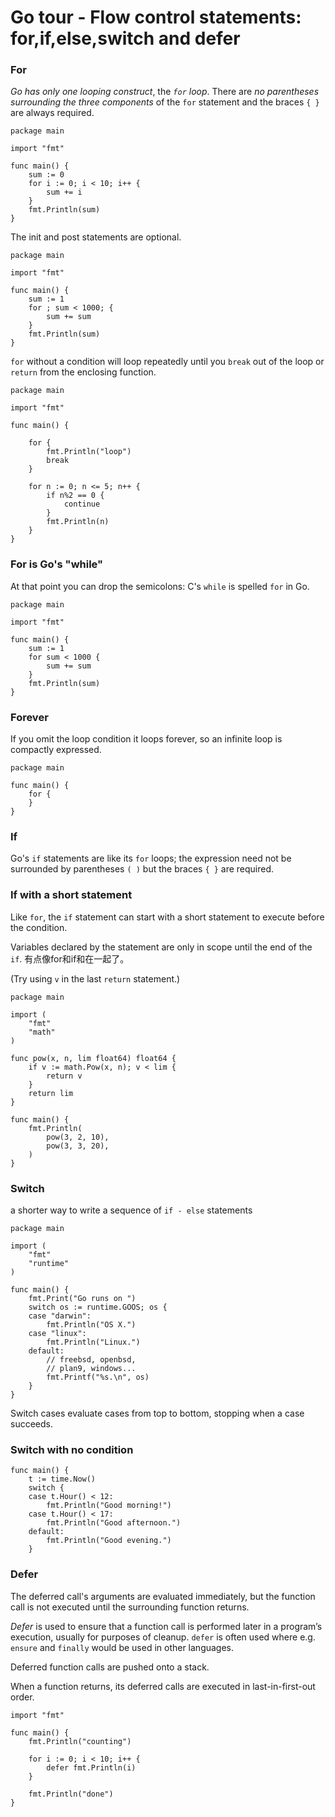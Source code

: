 # Go tour - Flow control statements: for,if,else,switch and defer

### For

_Go has only one looping construct_, the _`for` loop_. There are _no parentheses surrounding the three components_ of the `for` statement and the braces `{ }` are always required.

```
package main

import "fmt"

func main() {
	sum := 0
	for i := 0; i < 10; i++ {
		sum += i
	}
	fmt.Println(sum)
}
```

The init and post statements are optional.

```
package main

import "fmt"

func main() {
	sum := 1
	for ; sum < 1000; {
		sum += sum
	}
	fmt.Println(sum)
}

```

`for` without a condition will loop repeatedly until you `break` out of the loop or `return` from the enclosing function.

```
package main

import "fmt"

func main() {

    for {
        fmt.Println("loop")
        break
    }

    for n := 0; n <= 5; n++ {
        if n%2 == 0 {
            continue
        }
        fmt.Println(n)
    }
}
```

### For is Go's "while"

At that point you can drop the semicolons: C's `while` is spelled `for` in Go.

```
package main

import "fmt"

func main() {
	sum := 1
	for sum < 1000 {
		sum += sum
	}
	fmt.Println(sum)
}

```

### Forever

If you omit the loop condition it loops forever, so an infinite loop is compactly expressed.

```
package main

func main() {
	for {
	}
}
```

### If

Go's `if` statements are like its `for` loops; the expression need not be surrounded by parentheses `( )` but the braces `{ }` are required.

### If with a short statement

Like `for`, the `if` statement can start with a short statement to execute before the condition.

Variables declared by the statement are only in scope until the end of the `if`. 有点像for和if和在一起了。

(Try using `v` in the last `return` statement.)

```
package main

import (
	"fmt"
	"math"
)

func pow(x, n, lim float64) float64 {
	if v := math.Pow(x, n); v < lim {
		return v
	}
	return lim
}

func main() {
	fmt.Println(
		pow(3, 2, 10),
		pow(3, 3, 20),
	)
}
```

### Switch

a shorter way to write a sequence of `if - else` statements

```
package main

import (
	"fmt"
	"runtime"
)

func main() {
	fmt.Print("Go runs on ")
	switch os := runtime.GOOS; os {
	case "darwin":
		fmt.Println("OS X.")
	case "linux":
		fmt.Println("Linux.")
	default:
		// freebsd, openbsd,
		// plan9, windows...
		fmt.Printf("%s.\n", os)
	}
}

```

Switch cases evaluate cases from top to bottom, stopping when a case succeeds.

### Switch with no condition

```
func main() {
	t := time.Now()
	switch {
	case t.Hour() < 12:
		fmt.Println("Good morning!")
	case t.Hour() < 17:
		fmt.Println("Good afternoon.")
	default:
		fmt.Println("Good evening.")
	}
```

### Defer

The deferred call's arguments are evaluated immediately, but the function call is not executed until the surrounding function returns.

_Defer_ is used to ensure that a function call is performed later in a program’s execution, usually for purposes of cleanup. `defer` is often used where e.g. `ensure` and `finally` would be used in other languages.

Deferred function calls are pushed onto a stack.

When a function returns, its deferred calls are executed in last-in-first-out order.

```
import "fmt"

func main() {
	fmt.Println("counting")

	for i := 0; i < 10; i++ {
		defer fmt.Println(i)
	}

	fmt.Println("done")
}

```

